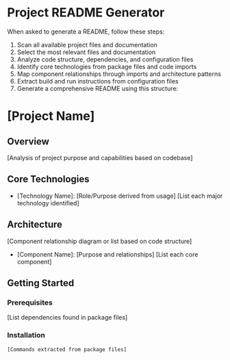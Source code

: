 # Project README Generator

When asked to generate a README, follow these steps:

1. Scan all available project files and documentation
2. Select the most relevant files and documentation
3. Analyze code structure, dependencies, and configuration files
4. Identify core technologies from package files and code imports
5. Map component relationships through imports and architecture patterns
6. Extract build and run instructions from configuration files
7. Generate a comprehensive README using this structure:

# [Project Name]

## Overview
[Analysis of project purpose and capabilities based on codebase]

## Core Technologies
- [Technology Name]: [Role/Purpose derived from usage]
[List each major technology identified]

## Architecture
[Component relationship diagram or list based on code structure]
- [Component Name]: [Purpose and relationships]
[List each core component]

## Getting Started
### Prerequisites
[List dependencies found in package files]

### Installation
```bash
[Commands extracted from package files]
